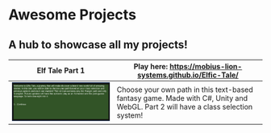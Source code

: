 # Awesome Projects


## A hub to showcase all my projects!






Elf Tale Part 1 | Play here: https://mobius-lion-systems.github.io/Elfic-Tale/
------------ | ------------- 
![Elf Tale P1](/img/elftale1.gif) | Choose your own path in this text-based fantasy game. Made with C#, Unity and WebGL. Part 2 will have a class selection system! 




